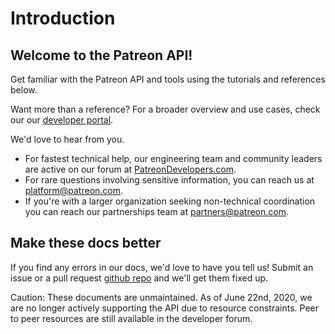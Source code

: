 # Introduction

## Welcome to the Patreon API!

Get familiar with the Patreon API and tools using the tutorials and references below.

Want more than a reference? For a broader overview and use cases, check our our [developer portal](https://www.patreon.com/portal).

<aside class="success">
We'd love to hear from you.
    <br/>
    <ul>
        <li>
            For fastest technical help, our engineering team and community leaders are active on our forum at
            <a href="https://www.patreondevelopers.com">PatreonDevelopers.com</a>.
        </li>
        <li>
            For rare questions involving sensitive information, you can reach us at
            <a href="mailto:platform@patreon.com">platform@patreon.com</a>.
        </li>
        <li>
            If you're with a larger organization seeking non-technical coordination
            you can reach our partnerships team at <a href="mailto:partners@patreon.com">partners@patreon.com</a>.
        </li>
    </ul>
</aside>

## Make these docs better

If you find any errors in our docs, we'd love to have you tell us! Submit an issue or a pull request [github repo](https://github.com/Patreon/platform-documentation) and we'll get them fixed up.

<aside class="warning">Caution: These documents are unmaintained. As of June 22nd, 2020, we are no longer actively supporting the API due to resource constraints. Peer to peer resources are still available in the developer forum.</aside>
